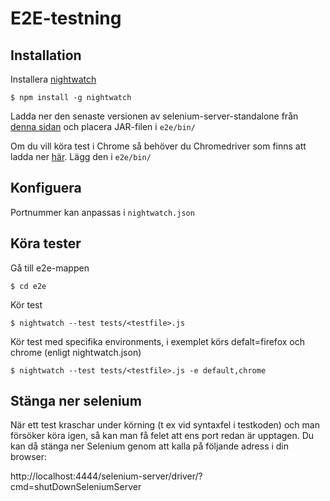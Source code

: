 # E2E-testning

## Installation

Installera [nightwatch](http://nightwatchjs.org/)

    $ npm install -g nightwatch
    
Ladda ner den senaste versionen av selenium-server-standalone från [denna sidan](http://selenium-release.storage.googleapis.com/index.html) och placera JAR-filen i ``e2e/bin/``

Om du vill köra test i Chrome så behöver du Chromedriver som finns att ladda ner [här](https://code.google.com/p/selenium/wiki/ChromeDriver). Lägg den i ``e2e/bin/``

## Konfiguera

Portnummer kan anpassas i ``nightwatch.json``

## Köra tester

Gå till e2e-mappen
    
    $ cd e2e
    
Kör test

    $ nightwatch --test tests/<testfile>.js

Kör test med specifika environments, i exemplet körs defalt=firefox och chrome (enligt nightwatch.json)

    $ nightwatch --test tests/<testfile>.js -e default,chrome

## Stänga ner selenium

När ett test kraschar under körning (t ex vid syntaxfel i testkoden) och man försöker köra igen, så kan man få felet att ens port redan är upptagen. Du kan då stänga ner Selenium genom att kalla på följande adress i din browser:

http://localhost:4444/selenium-server/driver/?cmd=shutDownSeleniumServer
